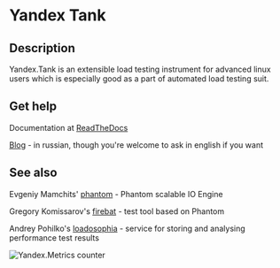 # Yandex Tank
## Description
Yandex.Tank is an extensible load testing instrument for advanced linux users which is especially good as a part of automated load testing suit.

## Get help
Documentation at [ReadTheDocs](http://yandextank.readthedocs.org/en/latest/)

[Blog](http://clubs.ya.ru/yandex-tank/) - in russian, though you're welcome to ask in english if you want

## See also
Evgeniy Mamchits' [phantom](https://github.com/mamchits/phantom) - Phantom scalable IO Engine

Gregory Komissarov's [firebat](https://github.com/greggyNapalm/firebat-console) - test tool based on Phantom

Andrey Pohilko's [loadosophia](http://loadosophia.org/) - service for storing and analysing performance test results

![Yandex.Metrics counter](https://mc.yandex.ru/watch/17743264)
